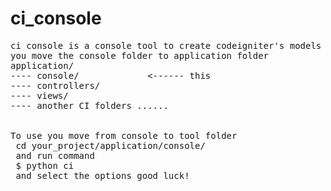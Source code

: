 # ci_console
<pre>
ci console is a console tool to create codeigniter's models and controllers
you move the console folder to application folder
application/
---- console/             <------ this
---- controllers/
---- views/
---- another CI folders ......


To use you move from console to tool folder
 cd your_project/application/console/
 and run command
 $ python ci 
 and select the options good luck!
</pre>
